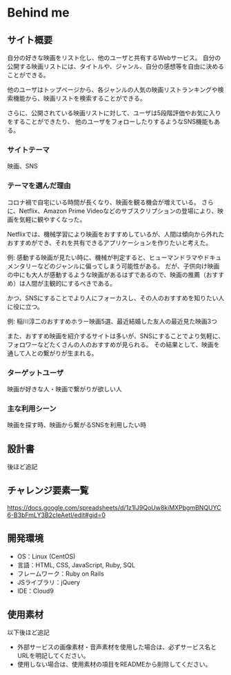 # Behind me

## サイト概要

自分の好きな映画をリスト化し、他のユーザと共有するWebサービス。
自分の公開する映画リストには、タイトルや、ジャンル、自分の感想等を自由に決めることができる。

他のユーザはトップページから、各ジャンルの人気の映画リストランキングや検索機能から、映画リストを検索することができる。

さらに、公開されている映画リストに対して、ユーザは5段階評価やお気に入りをすることができたり、
他のユーザをフォローしたりするようなSNS機能もある。

### サイトテーマ

映画、SNS

### テーマを選んだ理由

コロナ禍で自宅にいる時間が長くなり、映画を観る機会が増えている。
さらに、Netflix、Amazon Prime Videoなどのサブスクリプションの登場により、映画を気軽に観やすくなった。

Netflixでは、機械学習により映画をおすすめしているが、人間は傾向から外れたおすすめができ、それを共有できるアプリケーションを作りたいと考えた。

例: 感動する映画が見たい時に、機械が判定すると、ヒューマンドラマやドキュメンタリーなどのジャンルに偏ってしまう可能性がある。
だが、子供向け映画の中にも大人が感動するような映画があるはずであるので、映画の推薦（おすすめ）は人間が主観的にするべきである。

かつ、SNSにすることでより人にフォーカスし、その人のおすすめを知りたい人に役に立つ。

例: 稲川淳二のおすすめホラー映画5選、最近結婚した友人の最近見た映画3つ

また、おすすめ映画を紹介するサイトは多いが、SNSにすることでより気軽に、フォロワーなどたくさんの人のおすすめが見られる。
その結果として、映画を通して人との繋がりが生まれる。

### ターゲットユーザ

映画が好きな人・映画で繋がりが欲しい人

### 主な利用シーン

映画を探す時、映画から繋がるSNSを利用したい時

## 設計書
後ほど追記

## チャレンジ要素一覧
https://docs.google.com/spreadsheets/d/1z1IJ9QoUw8kiMXPbgmBNQUYC6-B3bFmLY3B2cIeAetI/edit#gid=0

## 開発環境
- OS：Linux (CentOS)
- 言語：HTML, CSS, JavaScript, Ruby, SQL
- フレームワーク：Ruby on Rails
- JSライブラリ：jQuery
- IDE：Cloud9

## 使用素材
以下後ほど追記
- 外部サービスの画像素材・音声素材を使用した場合は、必ずサービス名とURLを明記してください。
- 使用しない場合は、使用素材の項目をREADMEから削除してください。
